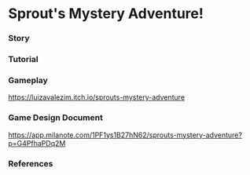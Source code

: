 # Sprout's Mystery Adventure!

### Story

### Tutorial

### Gameplay
https://luizavalezim.itch.io/sprouts-mystery-adventure

### Game Design Document
https://app.milanote.com/1PF1ys1B27hN62/sprouts-mystery-adventure?p=G4PfhaPDq2M

### References
